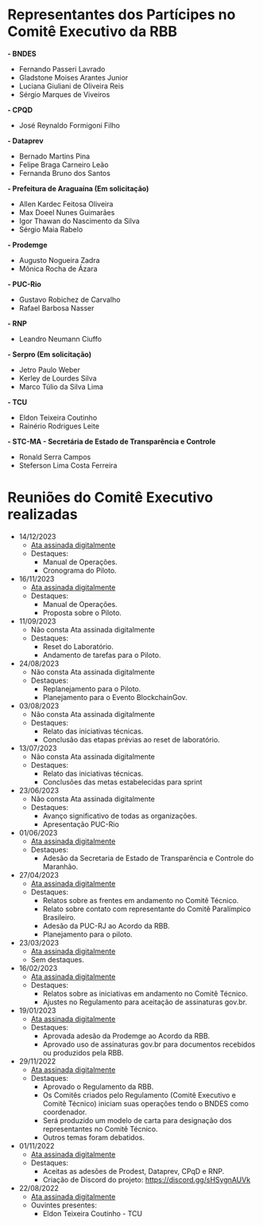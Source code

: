 # Representantes dos Partícipes no Comitê Executivo da RBB

**- BNDES**
  - Fernando Passeri Lavrado
  - Gladstone Moises Arantes Junior
  - Luciana Giuliani de Oliveira Reis
  - Sérgio Marques de Viveiros
    
**- CPQD**
  - José Reynaldo Formigoni Filho
    
**- Dataprev**
  - Bernado Martins Pina
  - Felipe Braga Carneiro Leão
  - Fernanda Bruno dos Santos
    
**- Prefeitura de Araguaína (Em solicitação)**
  - Allen Kardec Feitosa Oliveira
  - Max Doeel Nunes Guimarães
  - Igor Thawan do Nascimento da Silva
  - Sérgio Maia Rabelo
    
**- Prodemge**
  - Augusto Nogueira Zadra
  - Mônica Rocha de Ázara
    
**- PUC-Rio**
  - Gustavo Robichez de Carvalho
  - Rafael Barbosa Nasser
    
**- RNP**
  - Leandro Neumann Ciuffo
    
**- Serpro (Em solicitação)**
  - Jetro Paulo Weber
  - Kerley de Lourdes Silva
  - Marco Túlio da Silva Lima
    
**- TCU**
  - Eldon Teixeira Coutinho
  - Rainério Rodrigues Leite
    
**- STC-MA - Secretária de Estado de Transparência e Controle**
  - Ronald Serra Campos
  - Steferson Lima Costa Ferreira



# Reuniões do Comitê Executivo realizadas
- 14/12/2023
  - [Ata assinada digitalmente](https://github.com/RBBNet/rbb/blob/master/governanca/Reuni%C3%B5es%20Comit%C3%AA%20Executivo/2023-12-14%20Reuni%C3%A3o/2023-12-14-RBB-Ata-Reuni%C3%A3o-Comit%C3%AA-Executivo_assinada.pdf)
  - Destaques:
    - Manual de Operações.
    - Cronograma do Piloto.
- 16/11/2023
  - [Ata assinada digitalmente](https://github.com/RBBNet/rbb/blob/master/governanca/Reuni%C3%B5es%20Comit%C3%AA%20Executivo/2023-11-16%20Reuni%C3%A3o/2023-11-16-RBB-Ata-Reuni%C3%A3o-Comit%C3%AA-Executivo_v1-assinado.pdf)
  - Destaques:
    - Manual de Operações.
    - Proposta sobre o Piloto.
- 11/09/2023
  - Não consta Ata assinada digitalmente
  - Destaques:
    - Reset do Laboratório.
    - Andamento de tarefas para o Piloto.
- 24/08/2023
  - Não consta Ata assinada digitalmente
  - Destaques:
    - Replanejamento para o Piloto.
    - Planejamento para o Evento BlockchainGov.
- 03/08/2023
  - Não consta Ata assinada digitalmente
  - Destaques:
    - Relato das iniciativas técnicas.  
    - Conclusão das etapas prévias ao reset de laboratório.
- 13/07/2023
  - Não consta Ata assinada digitalmente
  - Destaques:
    - Relato das iniciativas técnicas.
    - Conclusões das metas estabelecidas para sprint
- 23/06/2023
  - Não consta Ata assinada digitalmente
  - Destaques:
    - Avanço significativo de todas as organizações.
    - Apresentação PUC-Rio
- 01/06/2023
  - [Ata assinada digitalmente](https://github.com/RBBNet/rbb/blob/master/governanca/Reuni%C3%B5es%20Comit%C3%AA%20Executivo/2023-06-01%20Reuni%C3%A3o/2023-06-01-RBB-Ata-Reuni%C3%A3o-Comit%C3%AA-Executivo-Assinada.pdf)
  - Destaques:
    - Adesão da Secretaria de Estado de Transparência e Controle do Maranhão. 
- 27/04/2023
  - [Ata assinada digitalmente](https://github.com/RBBNet/rbb/blob/master/governanca/Reuni%C3%B5es%20Comit%C3%AA%20Executivo/2023-04-27%20Reuni%C3%A3o/2023-04-27-RBB-Ata-Reuni%C3%A3o-Comit%C3%AA-Executivo-Assinada.pdf)
  - Destaques:
    - Relatos sobre as frentes em andamento no Comitê Técnico.
    - Relato sobre contato com representante do Comitê Paralímpico Brasileiro.
    - Adesão da PUC-RJ ao Acordo da RBB.
    - Planejamento para o piloto.
- 23/03/2023
  - [Ata assinada digitalmente](2023-03-23-RBB-Ata-Reunião-Comitê-Executivo-Assinada.pdf)
  - Sem destaques.
- 16/02/2023
  - [Ata assinada digitalmente](https://github.com/RBBNet/rbb/blob/master/governanca/Reuni%C3%B5es%20Comit%C3%AA%20Executivo/2023-02-16%20Reuni%C3%A3o/2023-02-16-RBB-Ata-Reuni%C3%A3o-Comit%C3%AA-Executivo-Assinada.pdf)
  - Destaques:
    - Relatos sobre as iniciativas em andamento no Comitê Técnico.
    - Ajustes no Regulamento para aceitação de assinaturas gov.br. 
- 19/01/2023
  - [Ata assinada digitalmente](https://github.com/RBBNet/rbb/blob/master/governanca/Reuni%C3%B5es%20Comit%C3%AA%20Executivo/2023-01-19%20Reuni%C3%A3o/2023-01-19-RBB-Ata-Reuniao-Comite-Executivo-Assinada.pdf)
  - Destaques:
    - Aprovada adesão da Prodemge ao Acordo da RBB. 
    - Aprovado uso de assinaturas gov.br para documentos recebidos ou produzidos pela RBB.
- 29/11/2022
  - [Ata assinada digitalmente](https://github.com/RBBNet/rbb/blob/master/governanca/Reuni%C3%B5es%20Comit%C3%AA%20Executivo/2022-11-29%20Reuni%C3%A3o/2022-11-29-Ata-Reuni%C3%A3o-Governan%C3%A7a-RBB-Assinada.pdf)
  - Destaques:
    - Aprovado o Regulamento da RBB. 
    - Os Comitês criados pelo Regulamento (Comitê Executivo e Comitê Técnico) iniciam suas operações tendo o BNDES como coordenador.
    - Será produzido um modelo de carta para designação dos representantes no Comitê Técnico.
    - Outros temas foram debatidos.
- 01/11/2022
  - [Ata assinada digitalmente](https://github.com/RBBNet/rbb/blob/master/governanca/Reuni%C3%B5es%20Comit%C3%AA%20Executivo/2022-11-01%20Reuni%C3%A3o/2022-11-01-Ata-Reuni%C3%A3o-Governan%C3%A7a-RBB-Assinada.pdf)
  - Destaques:
    - Aceitas as adesões de Prodest, Dataprev, CPqD e RNP.
    - Criação de Discord do projeto: https://discord.gg/sHSygnAUVk
- 22/08/2022
  - [Ata assinada digitalmente](https://github.com/RBBNet/rbb/blob/master/governanca/Reuni%C3%B5es%20Comit%C3%AA%20Executivo/2022-08-22%20Reuni%C3%A3o/2022-08-22-Ata-Reuni%C3%A3o-Governan%C3%A7a-RBB-Assinado.pdf)
  - Ouvintes presentes:
    - Eldon Teixeira Coutinho - TCU
